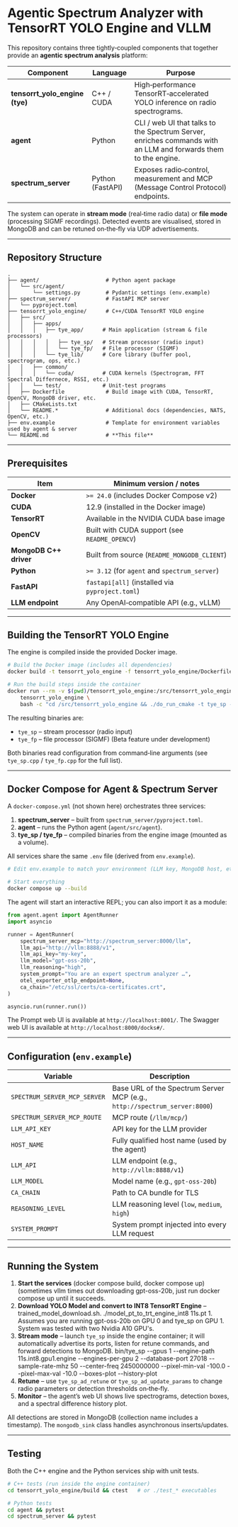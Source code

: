 # Agentic Spectrum Analyzer with TensorRT YOLO Engine and VLLM

This repository contains three tightly‑coupled components that together provide an **agentic spectrum analysis** platform:

| Component | Language | Purpose |
|-----------|----------|---------|
| **tensorrt_yolo_engine (tye)** | C++ / CUDA | High‑performance TensorRT‑accelerated YOLO inference on radio spectrograms. |
| **agent** | Python | CLI / web UI that talks to the Spectrum Server, enriches commands with an LLM and forwards them to the engine. |
| **spectrum_server** | Python (FastAPI) | Exposes radio‑control, measurement and MCP (Message Control Protocol) endpoints. |

The system can operate in **stream mode** (real‑time radio data) or **file mode** (processing SIGMF recordings). Detected events are visualised, stored in MongoDB and can be retuned on‑the‑fly via UDP advertisements.

---

## Repository Structure

```
.
├── agent/                     # Python agent package
│   └── src/agent/
│       └── settings.py        # Pydantic settings (env.example)
├── spectrum_server/           # FastAPI MCP server
│   └── pyproject.toml
├── tensorrt_yolo_engine/      # C++/CUDA TensorRT YOLO engine
│   ├── src/
│   │   ├── apps/
│   │   │   ├── tye_app/      # Main application (stream & file processors)
│   │   │   │   ├── tye_sp/   # Stream processor (radio input)
│   │   │   │   └── tye_fp/   # File processor (SIGMF)
│   │   │   └── tye_lib/      # Core library (buffer pool, spectrogram, ops, etc.)
│   │   ├── common/
│   │   │   └── cuda/         # CUDA kernels (Spectrogram, FFT Spectral Differnece, RSSI, etc.)
│   │   └── test/             # Unit‑test programs
│   ├── Dockerfile             # Build image with CUDA, TensorRT, OpenCV, MongoDB driver, etc.
│   ├── CMakeLists.txt
│   └── README.*               # Additional docs (dependencies, NATS, OpenCV, etc.)
├── env.example                # Template for environment variables used by agent & server
└── README.md                  # **This file**
```

---

## Prerequisites

| Item | Minimum version / notes |
|------|------------------------|
| **Docker** | `>= 24.0` (includes Docker Compose v2) |
| **CUDA** | 12.9 (installed in the Docker image) |
| **TensorRT** | Available in the NVIDIA CUDA base image |
| **OpenCV** | Built with CUDA support (see `README_OPENCV`) |
| **MongoDB C++ driver** | Built from source (`README_MONGODB_CLIENT`) |
| **Python** | `>= 3.12` (for `agent` and `spectrum_server`) |
| **FastAPI** | `fastapi[all]` (installed via `pyproject.toml`) |
| **LLM endpoint** | Any OpenAI‑compatible API (e.g., vLLM) |

---

## Building the TensorRT YOLO Engine

The engine is compiled inside the provided Docker image.

```bash
# Build the Docker image (includes all dependencies)
docker build -t tensorrt_yolo_engine -f tensorrt_yolo_engine/Dockerfile .

# Run the build steps inside the container
docker run --rm -v $(pwd)/tensorrt_yolo_engine:/src/tensorrt_yolo_engine \
    tensorrt_yolo_engine \
    bash -c "cd /src/tensorrt_yolo_engine && ./do_run_cmake -t tye_sp -c /usr/local/cuda-12.9 && ./do_run_cmake -t tye_fp -c /usr/local/cuda-12.9 && cd build && make"
```

The resulting binaries are:

* `tye_sp` – stream processor (radio input)  
* `tye_fp` – file processor (SIGMF) (Beta feature under development)   

Both binaries read configuration from command‑line arguments (see `tye_sp.cpp` / `tye_fp.cpp` for the full list).

---

## Docker Compose for Agent & Spectrum Server

A `docker-compose.yml` (not shown here) orchestrates three services:

1. **spectrum_server** – built from `spectrum_server/pyproject.toml`.  
2. **agent** – runs the Python agent (`agent/src/agent`).  
3. **tye_sp / tye_fp** – compiled binaries from the engine image (mounted as a volume).

All services share the same `.env` file (derived from `env.example`).

```bash
# Edit env.example to match your environment (LLM key, MongoDB host, etc.)

# Start everything
docker compose up --build
```

The agent will start an interactive REPL; you can also import it as a module:

```python
from agent.agent import AgentRunner
import asyncio

runner = AgentRunner(
    spectrum_server_mcp="http://spectrum_server:8000/llm",
    llm_api="http://vllm:8888/v1",
    llm_api_key="my-key",
    llm_model="gpt-oss-20b",
    llm_reasoning="high",
    system_prompt="You are an expert spectrum analyzer …",
    otel_exporter_otlp_endpoint=None,
    ca_chain="/etc/ssl/certs/ca-certificates.crt",
)

asyncio.run(runner.run())
```

The Prompt web UI is available at `http://localhost:8001/`.
The Swagger web UI is available at `http://localhost:8000/docks#/`.

---

## Configuration (`env.example`)

| Variable | Description |
|----------|-------------|
| `SPECTRUM_SERVER_MCP_SERVER` | Base URL of the Spectrum Server MCP (e.g., `http://spectrum_server:8000`) |
| `SPECTRUM_SERVER_MCP_ROUTE` | MCP route (`/llm/mcp/`) |
| `LLM_API_KEY` | API key for the LLM provider |
| `HOST_NAME` | Fully qualified host name (used by the agent) |
| `LLM_API` | LLM endpoint (e.g., `http://vllm:8888/v1`) |
| `LLM_MODEL` | Model name (e.g., `gpt-oss-20b`) |
| `CA_CHAIN` | Path to CA bundle for TLS |
| `REASONING_LEVEL` | LLM reasoning level (`low`, `medium`, `high`) |
| `SYSTEM_PROMPT` | System prompt injected into every LLM request |

---

## Running the System

1. **Start the services** (docker compose build, docker compose up) (sometimes vllm times out downloading gpt-oss-20b, just run docker compose up until it succeeds.    
2. **Download YOLO Model and convert to INT8 TensorRT Engine** – trained_model_download.sh. ./model_pt_to_trt_engine_int8 11s.pt 1. Assumes you are running gpt-oss-20b on GPU 0 and tye_sp on GPU 1. System was tested with two Nvidia A10 GPU's.
3. **Stream mode** – launch `tye_sp` inside the engine container; it will automatically advertise its ports, listen for retune commands, and forward detections to MongoDB. bin/tye_sp --gpus 1 --engine-path 11s.int8.gpu1.engine   --engines-per-gpu 2 --database-port 27018   --sample-rate-mhz 50 --center-freq 2450000000 --pixel-min-val -100.0 --pixel-max-val -10.0 --boxes-plot --history-plot
4. **Retune** – use `tye_sp_ad_retune` or `tye_sp_ad_update_params` to change radio parameters or detection thresholds on‑the‑fly.  
5. **Monitor** – the agent’s web UI shows live spectrograms, detection boxes, and a spectral difference history plot.  

All detections are stored in MongoDB (collection name includes a timestamp). The `mongodb_sink` class handles asynchronous inserts/updates.

---

## Testing

Both the C++ engine and the Python services ship with unit tests.

```bash
# C++ tests (run inside the engine container)
cd tensorrt_yolo_engine/build && ctest   # or ./test_* executables

# Python tests
cd agent && pytest
cd spectrum_server && pytest
```

